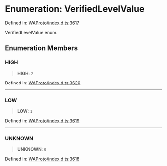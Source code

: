 # Enumeration: VerifiedLevelValue

Defined in: [WAProto/index.d.ts:3617](https://github.com/Fokusdotid/bail/blob/fcd0cec6f26de1fb545eb2e03fa5c63fbad99d3d/WAProto/index.d.ts#L3617)

VerifiedLevelValue enum.

## Enumeration Members

### HIGH

> **HIGH**: `2`

Defined in: [WAProto/index.d.ts:3620](https://github.com/Fokusdotid/bail/blob/fcd0cec6f26de1fb545eb2e03fa5c63fbad99d3d/WAProto/index.d.ts#L3620)

***

### LOW

> **LOW**: `1`

Defined in: [WAProto/index.d.ts:3619](https://github.com/Fokusdotid/bail/blob/fcd0cec6f26de1fb545eb2e03fa5c63fbad99d3d/WAProto/index.d.ts#L3619)

***

### UNKNOWN

> **UNKNOWN**: `0`

Defined in: [WAProto/index.d.ts:3618](https://github.com/Fokusdotid/bail/blob/fcd0cec6f26de1fb545eb2e03fa5c63fbad99d3d/WAProto/index.d.ts#L3618)
